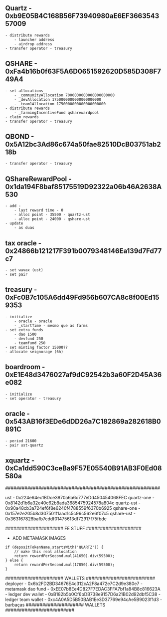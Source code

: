 ## Quartz - 0xb9E05B4C168B56F73940980aE6EF366354357009

    - distribute rewards
        - launcher address
        - airdrop address
    - transfer operator - treasury

## QSHARE - 0xFa4b16b0f63F5A6D0651592620D585D308F749A4

    - set allocations
        - _communityAllocation 7000000000000000000000
        - _devAllocation 1750000000000000000000
        - _team1Allocation 1750000000000000000000
    - distribute rewards
        - _farmingIncentiveFund qsharewardpool
    - claim rewards
    - transfer operator - treasury

## QBOND - 0x5A12bc3Ad86c674a50fae82510DcB03751ab218b

    - transfer operator - treasury

## QShareRewardPool - 0x1da194F8baf85175519D92322a06b46A2638A530

    - add -
        - last reward time - 0
        - alloc point - 35500 - quartz-ust
        - alloc point - 24000 - qshare-ust
    - update
        - as duas

## tax oracle - 0x24866b121217F391b0079348146Ea139d7Fd77c7

    - set wavax (ust)
    - set pair

## treasury - 0xFc0B7c105A6dd49Fd956b607CA8c8f00Ed159353

    - initialize
        - oracle - oracle
        - _startTime - mesmo que as farms
    - set extra funds
        - dao 1500
        - devfund 250
        - teamfund 250
    - set minting factor 15000??
    - allocate seignorage (6h)

## boardroom - 0xE1E48d3476027af9dC92542b3a60F2D45A36e082

    - initialize
    - set operator - treasury

## oracle - 0x543AB16f3EDe6dDD26a7C182869a282618B0891C

    - period 21600
    - pair ust-quartz

## xquartz - 0xCa1dd590C3ceBa9F57E05540B91AB3F0Ed08580a

########################################################

ust - 0x224e64ec1BDce3870a6a6c777eDd450454068FEC
quartz-one - 0x8142d1b6a32e40c62b8ada3685475924578a804c
quartz-ust - 0x90a48cb3a724ef6f8e6240f4788559f6370b6925
qshare-one - 0x157e2e205b8d307501f1aad1c5c96c562e6f07c5
qshare-ust - 0x363167828bafb7cddf01475613df72917f75fbde

##################### FE STUFF ####################

- ADD METAMASK IMAGES

```
if (depositTokenName.startsWith('QUARTZ')) {
    // make this real allocation
    return rewardPerSecond.mul(41650).div(59500);
} else {
    return rewardPerSecond.mul(17850).div(59500);
}
```

##################### WALLETS #########################
deployer - 0x6b2FD2BD34676E4c312cA2F8a472e7C2d9e380e7 - metamask
dao fund - 0xEE07b8Ee4D827F7EDAC3FFA7bf1a84B8c816623A - ledger
dev wallet - 0xB182b5b0Cf6bDB738e9157D6a21B02d92dbf5C38 - ledger
team wallet - 0xc4A0A5D5B50BAB1Ee3D37769e94cAe5B9023f1d3 - barbaças
##################### WALLETS #########################
